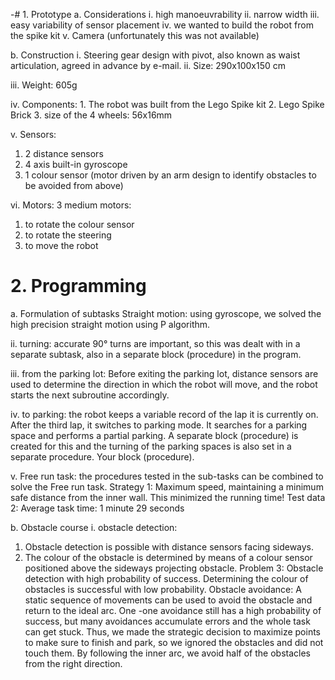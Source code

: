 -# 1. Prototype
a.	Considerations
  i. high manoeuvrability
  ii. narrow width
  iii. easy variability of sensor placement
  iv. we wanted to build the robot from the spike kit
  v.	Camera (unfortunately this was not available)

b.	Construction
  i.	Steering gear design with pivot, also known as waist articulation, agreed in advance by e-mail.
  ii. Size: 290x100x150 cm
  
  iii. Weight: 605g
  
  iv. Components: 
    1. The robot was built from the Lego Spike kit
    2. Lego Spike Brick
    3. size of the 4 wheels: 56x16mm

v.	Sensors: 
  1. 2 distance sensors
  2. 4 axis built-in gyroscope
  3. 1 colour sensor (motor driven by an arm design to identify obstacles to be avoided from above)

vi.	Motors: 3 medium motors:
  1. to rotate the colour sensor 
  2. to rotate the steering
  3. to move the robot

# 2. Programming
a.	Formulation of subtasks
  Straight motion: using gyroscope, we solved the high precision straight motion using P algorithm.
 
  ii. turning: accurate 90° turns are important, so this was dealt with in a separate subtask, also in a separate block (procedure) in the program. 

  iii. from the parking lot: Before exiting the parking lot, distance sensors are used to determine the direction in which the robot will move, and the robot starts the next subroutine accordingly.
  
  iv. to parking: the robot keeps a variable record of the lap it is currently on. After the third lap, it switches to parking mode. It searches for a parking space and performs a partial parking. A separate            block (procedure) is created for this and the turning of the parking spaces is also set in a separate procedure.
      Your block (procedure).

  v.	 Free run task: the procedures tested in the sub-tasks can be combined to solve the Free run task.
       Strategy 1: Maximum speed, maintaining a minimum safe distance from the inner wall. This minimized the running time!
       Test data 2: Average task time: 1 minute 29 seconds


b.	Obstacle course
  i. obstacle detection: 
  1. Obstacle detection is possible with distance sensors facing sideways.
  2. The colour of the obstacle is determined by means of a colour sensor positioned above the sideways projecting obstacle.
  Problem 3: Obstacle detection with high probability of success. Determining the colour of obstacles is successful with low probability.
  Obstacle avoidance: A static sequence of movements can be used to avoid the obstacle and return to the ideal arc. One -one avoidance still has a high probability of success, but many avoidances accumulate         errors and the whole task can get stuck. Thus, we made the strategic decision to maximize points to make sure to finish and park, so we ignored the obstacles and did not touch them. By following the inner arc,    we avoid half of the obstacles from the right direction.  	
